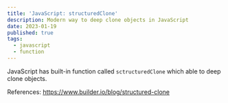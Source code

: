 ```yaml
---
title: 'JavaScript: structuredClone'
description: Modern way to deep clone objects in JavaScript
date: 2023-01-19
published: true
tags:
  - javascript
  - function
---
```


JavaScript has built-in function called `sctructuredClone` which able to deep clone objects.

References: https://www.builder.io/blog/structured-clone
